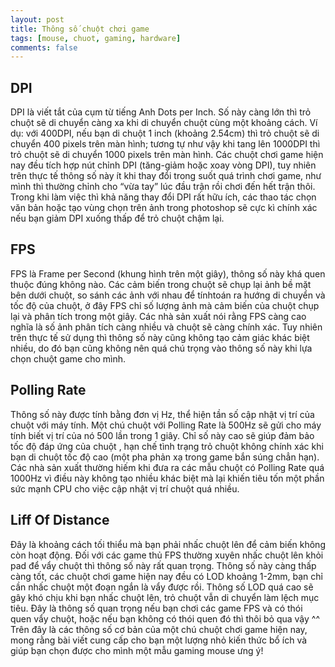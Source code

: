 ```yaml
---
layout: post
title: Thông số chuột chơi game
tags: [mouse, chuot, gaming, hardware]
comments: false
---
```


## DPI

DPI là viết tắt của cụm từ tiếng Anh Dots per Inch. Số này càng lớn thì trỏ chuột sẽ di chuyển càng xa khi di chuyển chuột cùng một khoảng cách. Ví dụ: với 400DPI, nếu bạn di chuột 1 inch (khoảng 2.54cm) thì trỏ chuột sẽ di chuyển 400 pixels trên màn hình; tương tự như vậy khi tang lên 1000DPI thì trỏ chuột sẽ di chuyển 1000 pixels trên màn hình. Các chuột chơi game hiện nay đều tích hợp nút chỉnh DPI (tăng-giảm hoặc xoay vòng DPI), tuy nhiên trên thực tế thông số này ít khi thay đổi trong suốt quá trình chơi game, như mình thì thường chỉnh cho “vừa tay” lúc đầu trận rồi chơi đến hết trận thôi. Trong khi làm việc thì khả năng thay đổi DPI rất hữu ích, các thao tác chọn văn bản hoặc tạo vùng chọn trên ảnh trong photoshop sẽ cực kì chính xác nếu bạn giảm DPI xuống thấp để trỏ chuột chậm lại.

## FPS

FPS là Frame per Second (khung hình trên một giây), thông số này khá quen thuộc đúng không nào. Các cảm biến trong chuột sẽ chụp lại ảnh bề mặt bên dưới chuột, so sánh các ảnh với nhau để tínhtoán ra hướng di chuyển và tốc độ của chuột, ở đây FPS chỉ số lượng ảnh mà cảm biến của chuột chụp lại và phân tích trong một giây. Các nhà sản xuất nói rằng FPS càng cao nghĩa là số ảnh phân tích càng nhiều và chuột sẽ càng chính xác. Tuy nhiên trên thực tế sử dụng thì thông số này cũng không tạo cảm giác khác biệt nhiều, do đó bạn cũng không nên quá chú trọng vào thông số này khi lựa chọn chuột game cho mình.

## Polling Rate

Thông số này được tính bằng đơn vị Hz, thể hiện tần số cập nhật vị trí của chuột với máy tính. Một chú chuột với Polling Rate là 500Hz sẽ gửi cho máy tính biết vị trí của nó 500 lần trong 1 giây. Chỉ số này cao sẽ giúp đảm bảo tốc độ đáp ứng của chuột , hạn chế tình trạng trỏ chuột không chính xác khi bạn di chuột tốc độ cao (một pha phản xạ trong game bắn súng chẳn hạn).
Các nhà sản xuất thường hiếm khi đưa ra các mẫu chuột có Polling Rate quá 1000Hz vì điều này không tạo nhiều khác biệt mà lại khiến tiêu tốn một phần sức mạnh CPU cho việc cập nhật vị trí chuột quá nhiều.

## Liff Of Distance

Đây là khoảng cách tối thiểu mà bạn phải nhấc chuột lên để cảm biến không còn hoạt động. Đối với các game thủ FPS thường xuyên nhấc chuột lên khỏi pad để vẩy chuột thì thông số này rất quan trọng. Thông số này càng thấp càng tốt, các chuột chơi game hiện nay đều có LOD khoảng 1-2mm, bạn chỉ cần nhấc chuột một đoạn ngắn là vẩy được rồi. Thông số LOD quá cao sẽ gây khó chịu khi bạn nhấc chuột lên, trỏ chuột vẫn di chuyển làm lệch mục tiêu. Đây là thông số quan trọng nếu bạn chơi các game FPS và có thói quen vẩy chuột, hoặc nếu bạn không có thói quen đó thì thôi bỏ qua vậy ^^
Trên đây là các thông số cơ bản của một chú chuột chơi game hiện nay, mong rằng bài viết cung cấp cho bạn một lượng nhỏ kiến thức bổ ích và giúp bạn chọn được cho mình một mẫu gaming mouse ưng ý!
